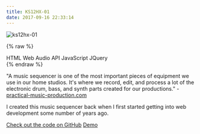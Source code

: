 ```yaml
---
title: KS12HX-01
date: 2017-09-16 22:33:14
---
```


![ks12hx-01](/images/proj/ks12hx.png "This is one dope sampler.")

{% raw %}
<div class="post-tags">
      <span class="tagname">HTML</span>
      <span class="tagname">Web Audio API</span>
      <span class="tagname">JavaScript</span>
      <span class="tagname">JQuery</span>
</div>
{% endraw %}

"A music sequencer is one of the most important pieces of equipment we use in our home studios. It's where we record, edit, and process a lot of the electronic drum, bass, and synth parts created for our productions." - [practical-music-production.com](http://www.practical-music-production.com/music-sequencer.html)

I created this music sequencer back when I first started getting into web development some number of years ago.

[Check out the code on GitHub](https://github.com/stemmlerjs/mini-sampler)
[Demo](http://stemmlerjs.github.io/mini-sampler/)